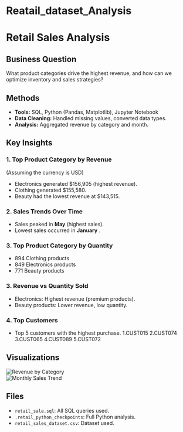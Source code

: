 # Reatail_dataset_Analysis
# Retail Sales Analysis  

## Business Question  
What product categories drive the highest revenue, and how can we optimize inventory and sales strategies?  

## Methods  
- **Tools:** SQL, Python (Pandas, Matplotlib), Jupyter Notebook  
- **Data Cleaning:** Handled missing values, converted data types.  
- **Analysis:** Aggregated revenue by category and month.  

##  Key Insights  

### 1. Top Product Category by Revenue  
(Assuming the currency is USD)
- Electronics generated $156,905 (highest revenue).  
- Clothing generated $155,580.  
- Beauty had the lowest revenue at $143,515.  

### 2. Sales Trends Over Time  
- Sales peaked in **May** (highest sales).  
- Lowest sales occurred in **January** .

### 3. Top Product Category by Quantity
- 894 Clothing products
- 849 Electronics products
- 771 Beauty products

### 3. Revenue vs Quantity Sold  
- Electronics: Highest revenue (premium products).  
- Beauty products: Lower revenue, low quantity.  

### 4. Top Customers  
- Top 5 customers with the highest purchase.
   1.CUST015
   2.CUST074
   3.CUST065
   4.CUST089
   5.CUST072

##  Visualizations  
![Revenue by Category](visuals/revenue_by_category.png)  
![Monthly Sales Trend](visuals/revenue_by_month.png) 

## Files  
- `retail_sale.sql`: All SQL queries used.  
- `.retail_python_checkpoints`: Full Python analysis.  
- `retail_sales_dataset.csv`: Dataset used.  
